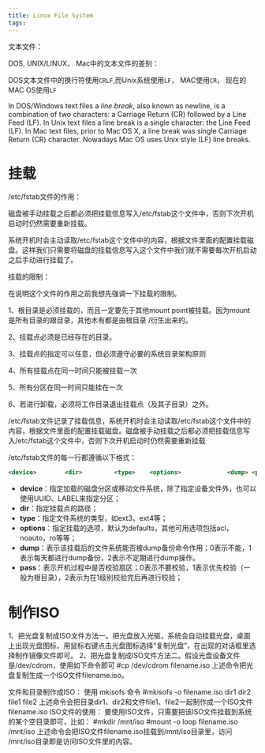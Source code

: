 ```yaml
---
title: Linux File System
tags:
---
```








文本文件：

DOS, UNIX/LINUX， Mac中的文本文件的差别：

DOS文本文件中的换行符使用`CRLF`,而Unix系统使用`LF`， MAC使用`CR`， 现在的MAC OS使用`LF`

In DOS/Windows text files a *line break*, also known as newline, is a combination of two characters: a Carriage Return (CR) followed by a Line Feed (LF). In Unix text files a line break is a single character: the Line Feed (LF). In Mac text files, prior to Mac OS X, a line break was single Carriage Return (CR) character. Nowadays Mac OS uses Unix style (LF) line breaks.





# 挂载



/etc/fstab文件的作用：

​     磁盘被手动挂载之后都必须把挂载信息写入/etc/fstab这个文件中，否则下次开机启动时仍然需要重新挂载。

​    系统开机时会主动读取/etc/fstab这个文件中的内容，根据文件里面的配置挂载磁盘。这样我们只需要将磁盘的挂载信息写入这个文件中我们就不需要每次开机启动之后手动进行挂载了。



挂载的限制：

  在说明这个文件的作用之前我想先强调一下挂载的限制。

1、根目录是必须挂载的，而且一定要先于其他mount point被挂载。因为mount是所有目录的跟目录，其他木有都是由根目录 /衍生出来的。

2、挂载点必须是已经存在的目录。

3、挂载点的指定可以任意，但必须遵守必要的系统目录架构原则

4、所有挂载点在同一时间只能被挂载一次

5、所有分区在同一时间只能挂在一次

6、若进行卸载，必须将工作目录退出挂载点（及其子目录）之外。

/etc/fstab文件记录了挂载信息，系统开机时会主动读取/etc/fstab这个文件中的内容，根据文件里面的配置挂载磁盘。磁盘被手动挂载之后都必须把挂载信息写入/etc/fstab这个文件中，否则下次开机启动时仍然需要重新挂载

/etc/fstab文件的每一行都遵循以下格式：

```xml
<device>        <dir>         <type>    <options>             <dump> <pass>
```

- **device**：指定加载的磁盘分区或移动文件系统，除了指定设备文件外，也可以使用UUID、LABEL来指定分区；
- **dir**：指定挂载点的路径；
- **type**：指定文件系统的类型，如ext3，ext4等；
- **options**：指定挂载的选项，默认为defaults，其他可用选项包括acl，noauto，ro等等；
- **dump**：表示该挂载后的文件系统能否被dump备份命令作用；0表示不能，1表示每天都进行dump备份，2表示不定期进行dump操作。
- **pass**：表示开机过程中是否校验扇区；0表示不要校验，1表示优先校验（一般为根目录），2表示为在1级别校验完后再进行校验；



# 制作ISO

1、把光盘复制成ISO文件方法一。把光盘放入光驱，系统会自动挂载光盘，桌面上出现光盘图标，用鼠标右键点击光盘图标选择“复制光盘”，在出现的对话框里选择制作镜像文件即可。
2、把光盘复制成ISO文件方法二。假设光盘设备文件是/dev/cdrom，使用如下命令即可
\#cp /dev/cdrom filename.iso
上述命令把光盘复制生成一个ISO文件filename.iso。

文件和目录制作成ISO：
使用 mkisofs 命令
\#mkisofs -o filename.iso dir1 dir2 file1 file2
上述命令会把目录dir1、dir2和文件file1、file2一起制作成一个ISO文件filename.iso
ISO文件的使用：
要使用ISO文件，只需要把该ISO文件挂载到系统的某个空目录即可，比如：
\#mkdir /mnt/iso
\#mount -o loop filename.iso /mnt/iso
上述命令会把ISO文件filename.iso挂载到/mnt/iso目录里，访问 /mnt/iso目录即是访问ISO文件里的内容。
